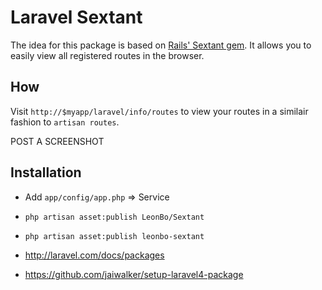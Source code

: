 # Laravel Sextant

The idea for this package is based on [Rails' Sextant
gem](https://github.com/schneems/sextant). It allows you to easily view all
registered routes in the browser.

## How

Visit `http://$myapp/laravel/info/routes` to view your routes in a similair
fashion to `artisan routes`.

POST A SCREENSHOT

## Installation

- Add `app/config/app.php` => Service
- `php artisan asset:publish LeonBo/Sextant`
- `php artisan asset:publish leonbo-sextant`

- http://laravel.com/docs/packages
- https://github.com/jaiwalker/setup-laravel4-package
